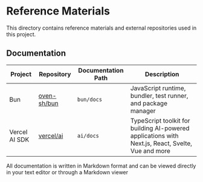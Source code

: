 # Reference Materials

This directory contains reference materials and external repositories used in this project.

## Documentation

| Project | Repository | Documentation Path | Description |
|---------|------------|-------------------|-------------|
| Bun | [oven-sh/bun](https://github.com/oven-sh/bun) | `bun/docs` | JavaScript runtime, bundler, test runner, and package manager |
| Vercel AI SDK | [vercel/ai](https://github.com/vercel/ai) | `ai/docs` | TypeScript toolkit for building AI-powered applications with Next.js, React, Svelte, Vue and more |

All documentation is written in Markdown format and can be viewed directly in your text editor or through a Markdown viewer 